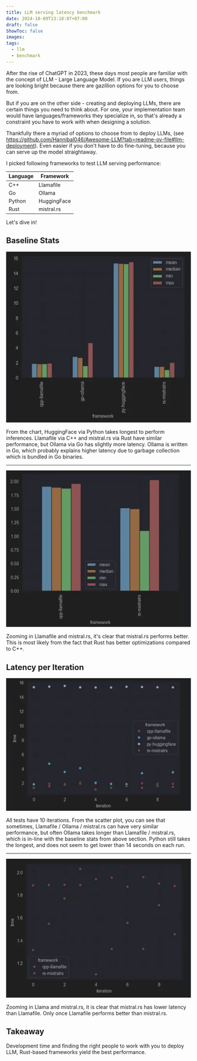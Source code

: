 ```yaml
---
title: LLM serving latency benchmark
date: 2024-10-09T13:18:07+07:00
draft: false
ShowToc: false
images:
tags:
  - llm
  - benchmark
---
```


After the rise of ChatGPT in 2023, these days most people are familiar with the concept of LLM - Large Language Model. If you are LLM users, things are looking bright because there are gazillion options for you to choose from.

But if you are on the other side - creating and deploying LLMs, there are certain things you need to think about. For one, your implementation team would have languages/frameworks they specialize in, so that's already a constraint you have to work with when designing a solution.

Thankfully there a myriad of options to choose from to deploy LLMs, (see <https://github.com/Hannibal046/Awesome-LLM?tab=readme-ov-file#llm-deployment>). Even easier if you don't have to do fine-tuning, because you can serve up the model straightaway.

I picked following frameworks to test LLM serving performance:

| Language | Framework   |
|----------|-------------|
| C++      | Llamafile   |
| Go       | Ollama      |
| Python   | HuggingFace |
| Rust     | mistral.rs  |

Let's dive in!

## Baseline Stats

![baseline-stats](images/baseline-stats.webp)

From the chart, HuggingFace via Python takes longest to perform inferences. Llamafile via C++ and mistral.rs via Rust have similar performance, but Ollama via Go has slightly more latency. Ollama is written in Go, which probably explains higher latency due to garbage collection which is bundled in Go binaries.

---

![baseline-stats-cpp-go.png](images/baseline-stats-cpp-rs.webp)

Zooming in Llamafile and mistral.rs, it's clear that mistral.rs performs better. This is most likely from the fact that Rust has better optimizations compared to C++.

## Latency per Iteration

![img.png](images/latency-per-iteration.webp)

All tests have 10 iterations. From the scatter plot, you can see that sometimes, Llamafile / Ollama / mistral.rs can have very similar performance, but often Ollama takes longer than Llamafile / mistral.rs, which is in-line with the baseline stats from above section. Python still takes the longest, and does not seem to get lower than 14 seconds on each run.

---

![img.png](images/latency-per-iteration-cpp-rs.webp)

Zooming in Llama and mistral.rs, it is clear that mistral.rs has lower latency than Llamafile. Only once Llamafile performs better than mistral.rs.

## Takeaway

Development time and finding the right people to work with you to deploy LLM, Rust-based frameworks yield the best performance.
